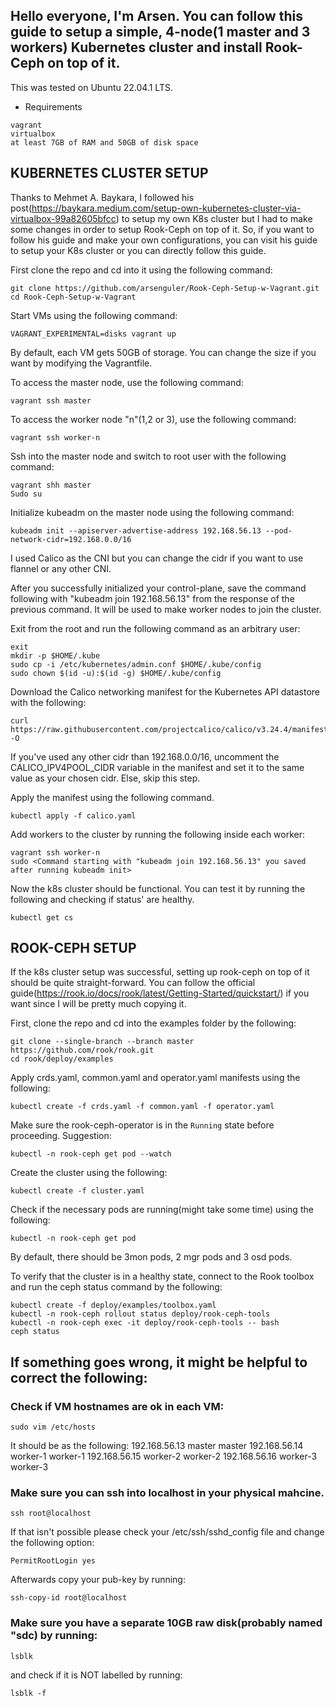 ## Hello everyone, I'm Arsen. You can follow this guide to setup a simple, 4-node(1 master and 3 workers) Kubernetes cluster and install Rook-Ceph on top of it.

This was tested on Ubuntu 22.04.1 LTS.
* Requirements
```
vagrant
virtualbox
at least 7GB of RAM and 50GB of disk space
```

## KUBERNETES CLUSTER SETUP

Thanks to Mehmet A. Baykara, I followed his post(https://baykara.medium.com/setup-own-kubernetes-cluster-via-virtualbox-99a82605bfcc)
to setup my own K8s cluster but I had to make some changes in order to setup Rook-Ceph on top of it. So, if you want to follow
his guide and make your own configurations, you can visit his guide to setup your K8s cluster or you can directly follow this guide.

First clone the repo and cd into it using the following command:
```
git clone https://github.com/arsenguler/Rook-Ceph-Setup-w-Vagrant.git
cd Rook-Ceph-Setup-w-Vagrant
```
Start VMs using the following command:
``` 
VAGRANT_EXPERIMENTAL=disks vagrant up
```
By default, each VM gets 50GB of storage. You can change the size if you want by modifying the Vagrantfile.

To access the master node, use the following command:
```
vagrant ssh master
```

To access the worker node "n"(1,2 or 3), use the following command:
```
vagrant ssh worker-n
```

Ssh into the master node and switch to root user with the following command:
```
vagrant shh master
Sudo su
```

Initialize kubeadm on the master node using the following command:
```
kubeadm init --apiserver-advertise-address 192.168.56.13 --pod-network-cidr=192.168.0.0/16
```
I used Calico as the CNI but you can change the cidr if you want to use flannel or any other CNI.

After you successfully initialized your control-plane, save the command following with
"kubeadm join 192.168.56.13" from the response of the previous command. It will be used to make
worker nodes to join the cluster.


Exit from the root and run the following command as an arbitrary user:
```
exit
mkdir -p $HOME/.kube
sudo cp -i /etc/kubernetes/admin.conf $HOME/.kube/config
sudo chown $(id -u):$(id -g) $HOME/.kube/config
```

Download the Calico networking manifest for the Kubernetes API datastore with the following:
```
curl https://raw.githubusercontent.com/projectcalico/calico/v3.24.4/manifests/calico.yaml -O
```

If you've used any other cidr than 192.168.0.0/16, uncomment the CALICO_IPV4POOL_CIDR variable 
in the manifest and set it to the same value as your chosen cidr. Else, skip this step.

Apply the manifest using the following command.
```
kubectl apply -f calico.yaml
```

Add workers to the cluster by running the following inside each worker:
```
vagrant ssh worker-n
sudo <Command starting with "kubeadm join 192.168.56.13" you saved after running kubeadm init>
```

Now the k8s cluster should be functional. You can test it by running the following and checking if
status' are healthy.
```
kubectl get cs
```

## ROOK-CEPH SETUP

If the k8s cluster setup was successful, setting up rook-ceph on top of it should be quite straight-forward.
You can follow the official guide(https://rook.io/docs/rook/latest/Getting-Started/quickstart/) if you want
since I will be pretty much copying it.

First, clone the repo and cd into the examples folder by the following:
```
git clone --single-branch --branch master https://github.com/rook/rook.git
cd rook/deploy/examples
```

Apply crds.yaml, common.yaml and operator.yaml manifests using the following:
```
kubectl create -f crds.yaml -f common.yaml -f operator.yaml
```

Make sure the rook-ceph-operator is in the `Running` state before proceeding. Suggestion:
```
kubectl -n rook-ceph get pod --watch
```

Create the cluster using the following:
```
kubectl create -f cluster.yaml
```

Check if the necessary pods are running(might take some time) using the following:
```
kubectl -n rook-ceph get pod
```
By default, there should be 3mon pods, 2 mgr pods and 3 osd pods.

To verify that the cluster is in a healthy state, connect to the Rook toolbox
and run the ceph status command by the following:
```
kubectl create -f deploy/examples/toolbox.yaml
kubectl -n rook-ceph rollout status deploy/rook-ceph-tools
kubectl -n rook-ceph exec -it deploy/rook-ceph-tools -- bash
ceph status
```

## If something goes wrong, it might be helpful to correct the following:

### Check if VM hostnames are ok in each VM:
```
sudo vim /etc/hosts
```
It should be as the following:
192.168.56.13  master master
192.168.56.14  worker-1 worker-1
192.168.56.15  worker-2 worker-2
192.168.56.16  worker-3 worker-3

### Make sure you can ssh into localhost in your physical mahcine.
```
ssh root@localhost
```
If that isn't possible please check your /etc/ssh/sshd_config file and change the 
following option:
```
PermitRootLogin yes
```
Afterwards copy your pub-key by running:
```
ssh-copy-id root@localhost
```

### Make sure you have a separate 10GB raw disk(probably named "sdc) by running:
```
lsblk
```
and check if it is NOT labelled by running:
```
lsblk -f
```
